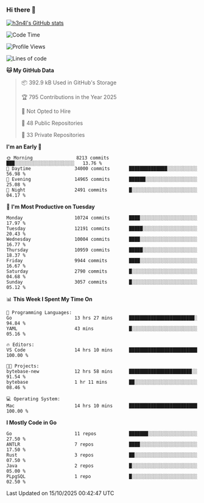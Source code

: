 ### Hi there 👋

[![h3n4l's GitHub stats](https://github-readme-stats.vercel.app/api?username=h3n4l&count_private=true&show_icons=true&theme=radical)](https://github.com/h3n4l/github-readme-stats)

<!--START_SECTION:waka-->
![Code Time](http://img.shields.io/badge/Code%20Time-2%2C328%20hrs%204%20mins-blue)

![Profile Views](http://img.shields.io/badge/Profile%20Views-1-blue)

![Lines of code](https://img.shields.io/badge/From%20Hello%20World%20I%27ve%20Written-22.5%20million%20lines%20of%20code-blue)

**🐱 My GitHub Data** 

> 📦 392.9 kB Used in GitHub's Storage 
 > 
> 🏆 795 Contributions in the Year 2025
 > 
> 🚫 Not Opted to Hire
 > 
> 📜 48 Public Repositories 
 > 
> 🔑 33 Private Repositories 
 > 
**I'm an Early 🐤** 

```text
🌞 Morning                8213 commits        ███░░░░░░░░░░░░░░░░░░░░░░   13.76 % 
🌆 Daytime                34000 commits       ██████████████░░░░░░░░░░░   56.98 % 
🌃 Evening                14965 commits       ██████░░░░░░░░░░░░░░░░░░░   25.08 % 
🌙 Night                  2491 commits        █░░░░░░░░░░░░░░░░░░░░░░░░   04.17 % 
```
📅 **I'm Most Productive on Tuesday** 

```text
Monday                   10724 commits       ████░░░░░░░░░░░░░░░░░░░░░   17.97 % 
Tuesday                  12191 commits       █████░░░░░░░░░░░░░░░░░░░░   20.43 % 
Wednesday                10004 commits       ████░░░░░░░░░░░░░░░░░░░░░   16.77 % 
Thursday                 10959 commits       █████░░░░░░░░░░░░░░░░░░░░   18.37 % 
Friday                   9944 commits        ████░░░░░░░░░░░░░░░░░░░░░   16.67 % 
Saturday                 2790 commits        █░░░░░░░░░░░░░░░░░░░░░░░░   04.68 % 
Sunday                   3057 commits        █░░░░░░░░░░░░░░░░░░░░░░░░   05.12 % 
```


📊 **This Week I Spent My Time On** 

```text
💬 Programming Languages: 
Go                       13 hrs 27 mins      ████████████████████████░   94.84 % 
YAML                     43 mins             █░░░░░░░░░░░░░░░░░░░░░░░░   05.16 % 

🔥 Editors: 
VS Code                  14 hrs 10 mins      █████████████████████████   100.00 % 

🐱‍💻 Projects: 
bytebase-new             12 hrs 58 mins      ███████████████████████░░   91.54 % 
bytebase                 1 hr 11 mins        ██░░░░░░░░░░░░░░░░░░░░░░░   08.46 % 

💻 Operating System: 
Mac                      14 hrs 10 mins      █████████████████████████   100.00 % 
```

**I Mostly Code in Go** 

```text
Go                       11 repos            ███████░░░░░░░░░░░░░░░░░░   27.50 % 
ANTLR                    7 repos             ████░░░░░░░░░░░░░░░░░░░░░   17.50 % 
Rust                     3 repos             ██░░░░░░░░░░░░░░░░░░░░░░░   07.50 % 
Java                     2 repos             █░░░░░░░░░░░░░░░░░░░░░░░░   05.00 % 
PLpgSQL                  1 repo              █░░░░░░░░░░░░░░░░░░░░░░░░   02.50 % 
```




 Last Updated on 15/10/2025 00:42:47 UTC
<!--END_SECTION:waka-->

